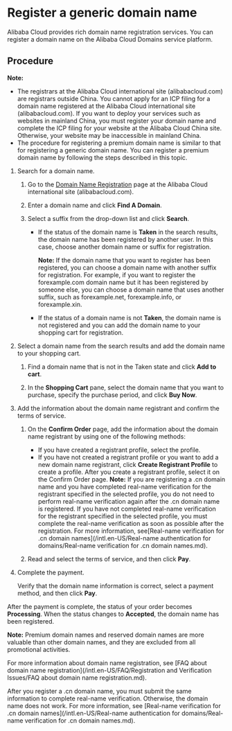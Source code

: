# Register a generic domain name

Alibaba Cloud provides rich domain name registration services. You can register a domain name on the Alibaba Cloud Domains service platform.

## Procedure

**Note:**

-   The registrars at the Alibaba Cloud international site \(alibabacloud.com\) are registrars outside China. You cannot apply for an ICP filing for a domain name registered at the Alibaba Cloud international site \(alibabacloud.com\). If you want to deploy your services such as websites in mainland China, you must register your domain name and complete the ICP filing for your website at the Alibaba Cloud China site. Otherwise, your website may be inaccessible in mainland China.
-   The procedure for registering a premium domain name is similar to that for registering a generic domain name. You can register a premium domain name by following the steps described in this topic.

1.  Search for a domain name.

    1.  Go to the [Domain Name Registration](https://www.alibabacloud.com/zh/domain) page at the Alibaba Cloud international site \(alibabacloud.com\).

    2.  Enter a domain name and click **Find A Domain**.

    3.  Select a suffix from the drop-down list and click **Search**.

        -   If the status of the domain name is **Taken** in the search results, the domain name has been registered by another user. In this case, choose another domain name or suffix for registration.

            **Note:** If the domain name that you want to register has been registered, you can choose a domain name with another suffix for registration. For example, if you want to register the forexample.com domain name but it has been registered by someone else, you can choose a domain name that uses another suffix, such as forexample.net, forexample.info, or forexample.xin.

        -   If the status of a domain name is not **Taken**, the domain name is not registered and you can add the domain name to your shopping cart for registration.
2.  Select a domain name from the search results and add the domain name to your shopping cart.

    1.  Find a domain name that is not in the Taken state and click **Add to cart**.

    2.  In the **Shopping Cart** pane, select the domain name that you want to purchase, specify the purchase period, and click **Buy Now**.

3.  Add the information about the domain name registrant and confirm the terms of service.

    1.  On the **Confirm Order** page, add the information about the domain name registrant by using one of the following methods:

        -   If you have created a registrant profile, select the profile.
        -   If you have not created a registrant profile or you want to add a new domain name registrant, click **Create Registrant Profile** to create a profile. After you create a registrant profile, select it on the Confirm Order page.
        **Note:** If you are registering a .cn domain name and you have completed real-name verification for the registrant specified in the selected profile, you do not need to perform real-name verification again after the .cn domain name is registered. If you have not completed real-name verification for the registrant specified in the selected profile, you must complete the real-name verification as soon as possible after the registration. For more information, see[Real-name verification for .cn domain names](/intl.en-US/Real-name authentication for domains/Real-name verification for .cn domain names.md).

    2.  Read and select the terms of service, and then click **Pay**.

4.  Complete the payment.

    Verify that the domain name information is correct, select a payment method, and then click **Pay**.


After the payment is complete, the status of your order becomes **Processing**. When the status changes to **Accepted**, the domain name has been registered.

**Note:** Premium domain names and reserved domain names are more valuable than other domain names, and they are excluded from all promotional activities.

For more information about domain name registration, see [FAQ about domain name registration](/intl.en-US/FAQ/Registration and Verification Issues/FAQ about domain name registration.md).

After you register a .cn domain name, you must submit the same information to complete real-name verification. Otherwise, the domain name does not work. For more information, see [Real-name verification for .cn domain names](/intl.en-US/Real-name authentication for domains/Real-name verification for .cn domain names.md).

